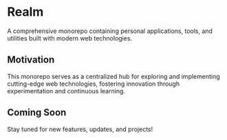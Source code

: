 # Realm

A comprehensive monorepo containing personal applications, tools, and utilities built with modern web technologies.

## Motivation

This monorepo serves as a centralized hub for exploring and implementing cutting-edge web technologies, fostering innovation through experimentation and continuous learning.

## Coming Soon

Stay tuned for new features, updates, and projects!

